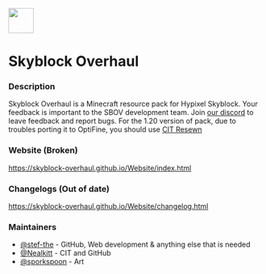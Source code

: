 <img src='https://i.imgur.com/BB1Z8Aq.png' width='50'></img>
# Skyblock Overhaul
### Description
Skyblock Overhaul is a Minecraft resource pack for Hypixel Skyblock. Your feedback is important to the SBOV development team. Join [our discord](http://discord.gg/MGpAEZyKp5) to leave feedback and report bugs.
For the 1.20 version of pack, due to troubles porting it to OptiFine, you should use [CIT Resewn](https://modrinth.com/mod/cit-resewn)

### Website (Broken)

https://skyblock-overhaul.github.io/Website/index.html

### Changelogs (Out of date)

https://skyblock-overhaul.github.io/Website/changelog.html

### Maintainers
- [@stef-the](https://github.com/stef-the) - GitHub, Web development & anything else that is needed
- [@Nealkitt](https://github.com/Nealkitt) - CIT and GitHub
- [@sporkspoon](https://github.com/sporkspoon) - Art
